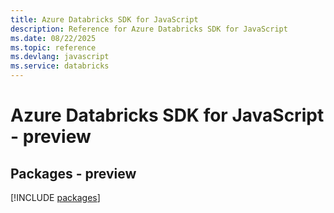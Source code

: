 ```yaml
---
title: Azure Databricks SDK for JavaScript
description: Reference for Azure Databricks SDK for JavaScript
ms.date: 08/22/2025
ms.topic: reference
ms.devlang: javascript
ms.service: databricks
---
```

# Azure Databricks SDK for JavaScript - preview
## Packages - preview
[!INCLUDE [packages](databricks-index.md)]